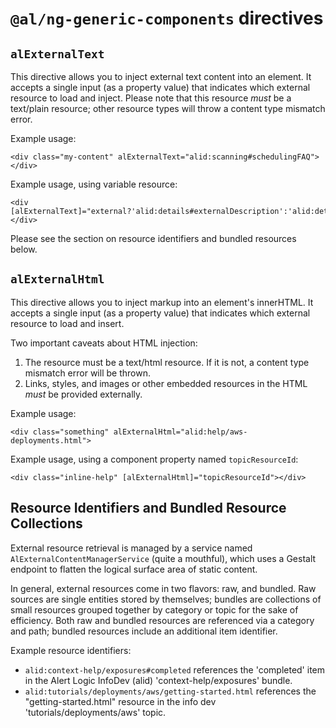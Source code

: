 # `@al/ng-generic-components` directives

## `alExternalText`

This directive allows you to inject external text content into an element.  It accepts a single input (as a property value) that indicates which external resource to load and inject.  Please note that this resource *must* be a text/plain resource; other resource types will throw a content type mismatch error.

Example usage:

```
<div class="my-content" alExternalText="alid:scanning#schedulingFAQ"></div>
```

Example usage, using variable resource:

```
<div [alExternalText]="external?'alid:details#externalDescription':'alid:details#internalDescription'></div>
```

Please see the section on resource identifiers and bundled resources below.

## `alExternalHtml`

This directive allows you to inject markup into an element's innerHTML.  It accepts a single input (as a property value) that indicates which external resource to load and insert. 

Two important caveats about HTML injection:

1.  The resource must be a text/html resource.  If it is not, a content type mismatch error will be thrown.
2.  Links, styles, and images or other embedded resources in the HTML *must* be provided externally.

Example usage:

```
<div class="something" alExternalHtml="alid:help/aws-deployments.html">
```

Example usage, using a component property named `topicResourceId`:

```
<div class="inline-help" [alExternalHtml]="topicResourceId"></div>
```

## Resource Identifiers and Bundled Resource Collections

External resource retrieval is managed by a service named `AlExternalContentManagerService` (quite a mouthful), which uses a Gestalt endpoint to flatten the logical surface area of static content.

In general, external resources come in two flavors: raw, and bundled.  Raw sources are single entities stored by themselves; bundles are collections of small resources grouped together by category or topic for the sake of efficiency.  Both raw and bundled resources are referenced via a category and path; bundled resources include an additional item identifier.

Example resource identifiers:

  - `alid:context-help/exposures#completed` references the 'completed' item in the Alert Logic InfoDev (alid) 'context-help/exposures' bundle.
  - `alid:tutorials/deployments/aws/getting-started.html` references the "getting-started.html" resource in the info dev 'tutorials/deployments/aws' topic.

